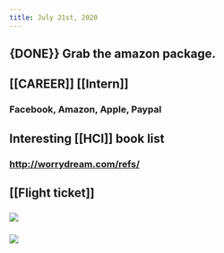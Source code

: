 ```yaml
---
title: July 21st, 2020
---
```


## {DONE}} Grab the amazon package. 

## [[CAREER]] [[Intern]]
### Facebook, Amazon, Apple, Paypal

## Interesting [[HCI]] book list
### http://worrydream.com/refs/

## [[Flight ticket]]
### ![](https://firebasestorage.googleapis.com/v0/b/firescript-577a2.appspot.com/o/imgs%2Fapp%2Fjialin-wu-roam%2FPXJQqcPDJ-.png?alt=media&token=e06abcd6-b9f7-4349-af7c-492a21069d51)

### ![](https://firebasestorage.googleapis.com/v0/b/firescript-577a2.appspot.com/o/imgs%2Fapp%2Fjialin-wu-roam%2F-j6D36ZiD_.png?alt=media&token=901b72a3-e025-49f3-8ba5-d5d6f440b9de)
